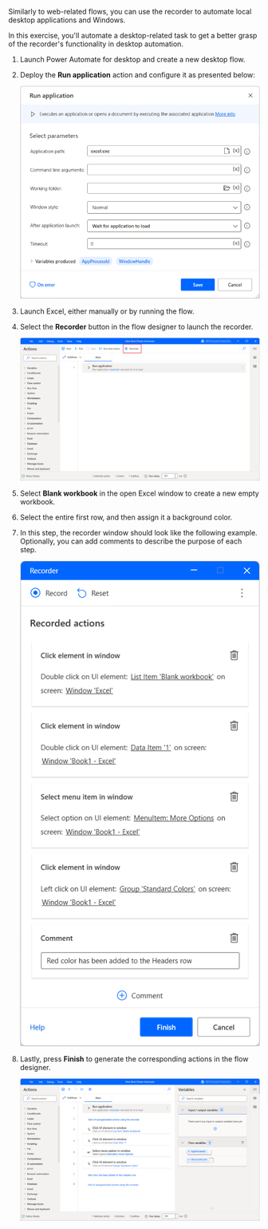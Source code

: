 Similarly to web-related flows, you can use the recorder to automate local desktop applications and Windows.

In this exercise, you'll automate a desktop-related task to get a better grasp of the recorder's functionality in desktop automation. 

1. Launch Power Automate for desktop and create a new desktop flow.

1. Deploy the **Run application** action and configure it as presented below:

   ![Screenshot of the Run application action.](..\media\run-application-action-exercise.png)

1. Launch Excel, either manually or by running the flow.

1. Select the **Recorder** button in the flow designer to launch the recorder.

   ![Screenshot of the recorder button in the flow designer.](..\media\recorder-button-exercise.png)

1. Select **Blank workbook** in the open Excel window to create a new empty workbook.

1. Select the entire first row, and then assign it a background color.

1. In this step, the recorder window should look like the following example. Optionally, you can add comments to describe the purpose of each step.

   ![Screenshot of the recorded steps.](..\media\recorded-actions-exercise.png)

1. Lastly, press **Finish** to generate the corresponding actions in the flow designer.

   ![Screenshot of the generated actions in the workspace.](..\media\generated-actions-workspace.png)
